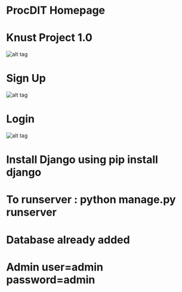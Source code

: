 # ProcDIT Homepage

# Knust Project 1.0
![alt tag](https://i.postimg.cc/0jz3LCjn/cyber.png)
# Sign Up 
![alt tag](https://i.ibb.co/TgtVxWk/Screenshot-2023-07-24-114208.png)
# Login
![alt tag](https://i.ibb.co/1qXxt4g/Screenshot-2023-07-24-114241.png)

# Install Django using pip install django
# To runserver : python manage.py runserver 
# Database already added 
# Admin user=admin password=admin
